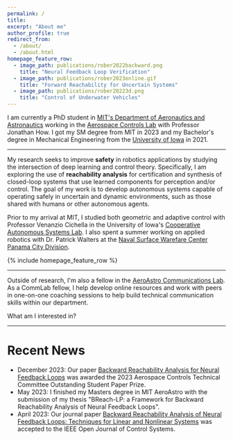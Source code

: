 ```yaml
---
permalink: /
title:
excerpt: "About me"
author_profile: true
redirect_from: 
  - /about/
  - /about.html
homepage_feature_row:
  - image_path: publications/rober2022backward.png
    title: "Neural Feedback Loop Verification"
  - image_path: publications/rober2023online.gif
    title: "Forward Reachability for Uncertain Systems"
  - image_path: publications/rober20223d.png
    title: "Control of Underwater Vehicles"
---
```


I am currently a PhD student in [MIT's Department of Aeronautics and Astronautics](https://aeroastro.mit.edu/) working in the [Aerospace Controls Lab](https://acl.mit.edu/) with Professor Jonathan How. 
I got my SM degree from MIT in 2023 and my Bachelor's degree in Mechanical Engineering from the [University of Iowa](https://me.engineering.uiowa.edu/) in 2021.

---

My research seeks to improve **safety** in robotics applications by studying the intersection of deep learning and control theory.
Specifically, I am exploring the use of **reachability analysis** for certification and synthesis of closed-loop systems that use learned components for perception and/or control.
The goal of my work is to develop autonomous systems capable of operating safely in uncertain and dynamic environments, such as those shared with humans or other autonomous agents.

Prior to my arrival at MIT, I studied both geometric and adaptive control with Professor Venanzio Cichella in the University of Iowa's [Cooperative Autonomous Systems Lab](https://cichella.lab.uiowa.edu/).
I also spent a summer working on applied robotics with Dr. Patrick Walters at the [Naval Surface Warefare Center Panama City Division](https://www.navsea.navy.mil/Home/Warfare-Centers/NSWC-Panama-City/).

{% include homepage_feature_row %}

---

Outside of research, I'm also a fellow in the [AeroAstro Communications Lab](https://mitcommlab.mit.edu/aeroastro/). 
As a CommLab fellow, I help develop online resources and work with peers in one-on-one coaching sessions to help build technical communication skills within our department.

What am I interested in?

---

# Recent News
- December 2023: Our paper [Backward Reachability Analysis for Neural Feedback Loops](https://ieeexplore.ieee.org/abstract/document/9992847) was awarded the 2023 Aerospace Controls Technical Committee Outstanding Student Paper Prize.
- May 2023: I finished my Masters degree in MIT AeroAstro with the submission of my thesis "BReach-LP: a Framework for Backward Reachability Analysis of Neural Feedback Loops".
- April 2023: Our journal paper [Backward Reachability Analysis of Neural Feedback Loops: Techniques for Linear and Nonlinear Systems](https://ieeexplore.ieee.org/document/10097878) was accepted to the IEEE Open Journal of Control Systems.


<!---
A data-driven personal website
======
Like many other Jekyll-based GitHub Pages templates, academicpages makes you separate the website's content from its form. The content & metadata of your website are in structured markdown files, while various other files constitute the theme, specifying how to transform that content & metadata into HTML pages. You keep these various markdown (.md), YAML (.yml), HTML, and CSS files in a public GitHub repository. Each time you commit and push an update to the repository, the [GitHub pages](https://pages.github.com/) service creates static HTML pages based on these files, which are hosted on GitHub's servers free of charge.

Many of the features of dynamic content management systems (like Wordpress) can be achieved in this fashion, using a fraction of the computational resources and with far less vulnerability to hacking and DDoSing. You can also modify the theme to your heart's content without touching the content of your site. If you get to a point where you've broken something in Jekyll/HTML/CSS beyond repair, your markdown files describing your talks, publications, etc. are safe. You can rollback the changes or even delete the repository and start over -- just be sure to save the markdown files! Finally, you can also write scripts that process the structured data on the site, such as [this one](https://github.com/academicpages/academicpages.github.io/blob/master/talkmap.ipynb) that analyzes metadata in pages about talks to display [a map of every location you've given a talk](https://academicpages.github.io/talkmap.html).

Getting started
======
1. Register a GitHub account if you don't have one and confirm your e-mail (required!)
1. Fork [this repository](https://github.com/academicpages/academicpages.github.io) by clicking the "fork" button in the top right. 
1. Go to the repository's settings (rightmost item in the tabs that start with "Code", should be below "Unwatch"). Rename the repository "[your GitHub username].github.io", which will also be your website's URL.
1. Set site-wide configuration and create content & metadata (see below -- also see [this set of diffs](http://archive.is/3TPas) showing what files were changed to set up [an example site](https://getorg-testacct.github.io) for a user with the username "getorg-testacct")
1. Upload any files (like PDFs, .zip files, etc.) to the files/ directory. They will appear at https://[your GitHub username].github.io/files/example.pdf.  
1. Check status by going to the repository settings, in the "GitHub pages" section

Site-wide configuration
------
The main configuration file for the site is in the base directory in [_config.yml](https://github.com/academicpages/academicpages.github.io/blob/master/_config.yml), which defines the content in the sidebars and other site-wide features. You will need to replace the default variables with ones about yourself and your site's github repository. The configuration file for the top menu is in [_data/navigation.yml](https://github.com/academicpages/academicpages.github.io/blob/master/_data/navigation.yml). For example, if you don't have a portfolio or blog posts, you can remove those items from that navigation.yml file to remove them from the header. 

Create content & metadata
------
For site content, there is one markdown file for each type of content, which are stored in directories like _publications, _talks, _posts, _teaching, or _pages. For example, each talk is a markdown file in the [_talks directory](https://github.com/academicpages/academicpages.github.io/tree/master/_talks). At the top of each markdown file is structured data in YAML about the talk, which the theme will parse to do lots of cool stuff. The same structured data about a talk is used to generate the list of talks on the [Talks page](https://academicpages.github.io/talks), each [individual page](https://academicpages.github.io/talks/2012-03-01-talk-1) for specific talks, the talks section for the [CV page](https://academicpages.github.io/cv), and the [map of places you've given a talk](https://academicpages.github.io/talkmap.html) (if you run this [python file](https://github.com/academicpages/academicpages.github.io/blob/master/talkmap.py) or [Jupyter notebook](https://github.com/academicpages/academicpages.github.io/blob/master/talkmap.ipynb), which creates the HTML for the map based on the contents of the _talks directory).

**Markdown generator**

I have also created [a set of Jupyter notebooks](https://github.com/academicpages/academicpages.github.io/tree/master/markdown_generator
) that converts a CSV containing structured data about talks or presentations into individual markdown files that will be properly formatted for the academicpages template. The sample CSVs in that directory are the ones I used to create my own personal website at stuartgeiger.com. My usual workflow is that I keep a spreadsheet of my publications and talks, then run the code in these notebooks to generate the markdown files, then commit and push them to the GitHub repository.

How to edit your site's GitHub repository
------
Many people use a git client to create files on their local computer and then push them to GitHub's servers. If you are not familiar with git, you can directly edit these configuration and markdown files directly in the github.com interface. Navigate to a file (like [this one](https://github.com/academicpages/academicpages.github.io/blob/master/_talks/2012-03-01-talk-1.md) and click the pencil icon in the top right of the content preview (to the right of the "Raw | Blame | History" buttons). You can delete a file by clicking the trashcan icon to the right of the pencil icon. You can also create new files or upload files by navigating to a directory and clicking the "Create new file" or "Upload files" buttons. 

Example: editing a markdown file for a talk
![Editing a markdown file for a talk](/images/editing-talk.png)

For more info
------
More info about configuring academicpages can be found in [the guide](https://academicpages.github.io/markdown/). The [guides for the Minimal Mistakes theme](https://mmistakes.github.io/minimal-mistakes/docs/configuration/) (which this theme was forked from) might also be helpful.

---
permalink: /
title:
excerpt: "About me"
author_profile: true
redirect_from: 
  - /about/
  - /about.html
homepage_feature_row:
  - image_path: publications/nfls.png
    title: "Neural Feedback Loop Verification"
  - image_path: publications/cadrl_stata.gif
    title: "Socially Aware Motion Planning"
  - image_path: publications/jackal_offroad_small.png
    title: "High-Speed Off-Road Navigation"
---

I am currently an Assistant Professor at Northeastern University, with a joint appointment in the Department of Electrical & Computer Engineering and the Khoury College of Computer Sciences.
I direct the [**Autonomy & Intelligence Laboratory**](https://neu-autonomy.github.io/lab_website) at Northeastern University.

---

<span style="color:blue">**Prospective Lab Members:**</span> Please take a look at [this page](https://neu-autonomy.github.io/lab_website/joinus) to see our current openings and express your interest using the relevant form. Unfortunately, I cannot respond to every email. Instead, by entering your info in the correct form, I can take a closer look when I am looking to hire for that position.

---

My research lies at the intersection of robotics, deep learning, and control theory, with the goal of developing **certifiable learning machines**.
This means creating robots that discover how to do cool behaviors -- with guarantees on safety, reliability, and efficiency.
Some specific techniques of interest are: reinforcement learning (RL), reachability analysis, learning cost-to-go functions,  bridging semantic perception and motion planning, and model predictive control (MPC).
A key application area of interest is **navigation in challenging environments**, such as off-road (e.g., forests, deserts) and alongside humans (e.g., on busy sidewalks, in crowded buildings).

Previously, I was a Visiting Faculty Researcher with Google's [People + AI Research (PAIR)](https://research.google/teams/brain/pair/) team, developing novel techniques for explainable and trustworthy AI.
Before that, I was a Research Scientist and Postdoctoral Associate at the MIT Department of Aeronautics and Astronautics, working on the [DARPA RACER](https://www.darpa.mil/news-events/2022-01-13) program, the [ARL SARA](https://www.arl.army.mil/business/collaborative-alliances/current-cras/sara-cra/sara-overview/) program, and advancing the field of certifiable learning.
I received the PhD (2020), SM (2017), and SB (2015) degrees from MIT in Mechanical Engineering.

---

{% include homepage_feature_row %}

Selected Awards
------
- Runner-Up: Best Paper Award ([1st Workshop on Formal Verification of Machine Learning, ICML 2022](https://www.ml-verification.com/home))
- Editors' Top 5 Published Articles of 2021 (IEEE Access)
- Winner: Best Paper Award on Cognitive Robotics (IROS 2019)
- Winner: Best Student Paper (IROS 2017)
- Finalist: Best Paper Award on Cognitive Robotics (IROS 2017)
- Finalist: Best Multi-Robot Systems Paper (ICRA 2017)
- iCampus Student Prize Winner for [ofcourse.mit.edu](https://ofcourse.mit.edu)

Recent Talks
------

<div class="row">
    <div class="col-sm-6" align="center">
        <h5 class="section-heading">Certifiable Learning Machines (Sep. 2022)</h5>
        <iframe width="356" height="200" src="https://www.youtube.com/embed/CaBBSDjQ-zM" frameborder="0" allow="accelerometer; autoplay; encrypted-media; gyroscope; picture-in-picture" allowfullscreen style="display: block;"></iframe>
    </div>
    <div class="col-sm-6" align="center">
        <h5 class="section-heading">Tutorial on NN Verification in Control (Dec. 2021)</h5>
        <iframe width="356" height="200" src="https://www.youtube.com/embed/juiyRPUwetM" frameborder="0" allow="accelerometer; autoplay; encrypted-media; gyroscope; picture-in-picture" allowfullscreen style="display: block;"></iframe>
    </div>
    <div class="col-sm-6" align="center">
        <h5 class="section-heading">PhD Thesis Defense (June 2020)</h5>
        <iframe width="356" height="200" src="https://www.youtube.com/embed/S_I7MrOgyY8" frameborder="0" allow="accelerometer; autoplay; encrypted-media; gyroscope; picture-in-picture" allowfullscreen style="display: block;"></iframe>
    </div>
</div>

--->